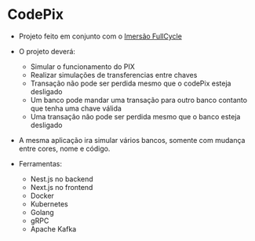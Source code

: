 # CodePix

- Projeto feito em conjunto com o [Imersão FullCycle][linkF3]

- O projeto deverá:

  - Simular o funcionamento do PIX
  - Realizar simulações de transferencias entre chaves
  - Transação não pode ser perdida mesmo que o codePix esteja desligado
  - Um banco pode mandar uma transação para outro banco contanto que tenha uma chave válida
  - Uma transação não pode ser perdida mesmo que o banco esteja desligado

- A mesma aplicação ira simular vários bancos, somente com mudança entre cores, nome e código.

- Ferramentas:
  - Nest.js no backend
  - Next.js no frontend
  - Docker
  - Kubernetes
  - Golang
  - gRPC
  - Apache Kafka

[linkF3]: https://github.com/codeedu/imersao-fullstack-fullcycle
